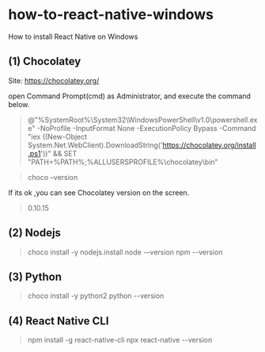 # how-to-react-native-windows
 How to install React Native on Windows



## (1) Chocolatey
Site: https://chocolatey.org/

open Command Prompt(cmd) as Administrator, and execute the command below.

>@"%SystemRoot%\System32\WindowsPowerShell\v1.0\powershell.exe" -NoProfile -InputFormat None -ExecutionPolicy Bypass -Command "iex ((New-Object System.Net.WebClient).DownloadString('https://chocolatey.org/install.ps1'))" && SET "PATH=%PATH%;%ALLUSERSPROFILE%\chocolatey\bin"


> choco –version

If its ok ,you can see Chocolatey version on the screen.

> 0.10.15

## (2) Nodejs

> choco install -y nodejs.install
> node -–version
> npm --version

## (3) Python
> choco install -y python2
> python --version

## (4) React Native CLI
> npm install -g react-native-cli
> npx react-native --version






